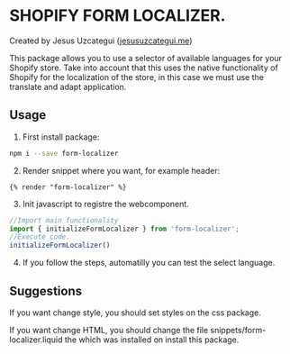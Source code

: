 # SHOPIFY FORM LOCALIZER.
Created by Jesus Uzcategui ([jesusuzcategui.me](jesusuzcategui.me))

This package allows you to use a selector of available languages ​​for your Shopify store. Take into account that this uses the native functionality of Shopify for the localization of the store, in this case we must use the translate and adapt application.

## Usage
1. First install package:
```bash
npm i --save form-localizer
```
2. Render snippet where you want, for example header:
```liquid
{% render "form-localizer" %}
```
3. Init javascript to registre the webcomponent.
```javascript
//Import main functionality
import { initializeFormLocalizer } from 'form-localizer';
//Execute code.
initializeFormLocalizer()
```
4. If you follow the steps, automatilly you can test the select language.

## Suggestions
If you want change style, you should set styles on the css package.

If you want change HTML, you should change the file snippets/form-localizer.liquid the which was installed on install this package.